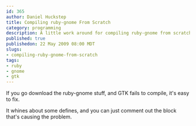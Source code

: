 ```yaml
--- 
id: 365
author: Daniel Huckstep
title: Compiling ruby-gnome From Scratch
category: programming
description: A little work around for compiling ruby-gnome from scratch.
published: true
publishedon: 22 May 2009 08:00 MDT
slugs: 
- compiling-ruby-gnome-from-scratch
tags: 
- ruby
- gnome
- gtk
---
```

If you go download the ruby-gnome stuff, and GTK fails to compile, it's
easy to fix.

It whines about some defines, and you can just comment out the block
that's causing the problem.
